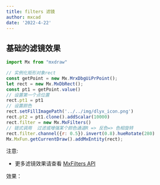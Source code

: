 ```yaml
---
title: filters 滤镜
author: mxcad
date: '2022-4-22'
---
```


## 基础的滤镜效果

```js
import Mx from "mxdraw"

// 实例化矩形对象rect
const getPoint = new Mx.MrxDbgUiPrPoint();
let rect = new Mx.MxDbRect();
const pt1 = getPoint.value()
// 设置第一个点位置
rect.pt1 = pt1
// 设置颜色
rect.setFillImagePath('../../img/dlyx_icon.png')
rect.pt2 = pt1.clone().addScalar(10000)
rect.filter = new Mx.MxFilters()
// 链式调用  过滤或增强某个颜色通道R => 反色=> 色相旋转 
rect.filter.channel({r: 0.5}).invert(0.8).hueRotate(280)
Mx.MxFun.getCurrentDraw().addMxEntity(rect);

```

注意: 

* 更多滤镜效果请查看 [MxFilters API]()


效果：
<demo :url="$withBase('/samples/graph/filters.html')" />    